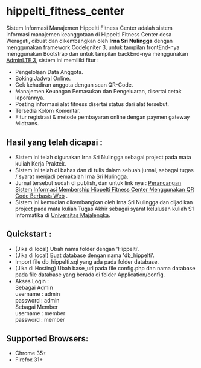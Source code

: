 # hippelti_fitness_center
Sistem Informasi Manajemen Hippelti Fitness Center adalah sistem informasi manajemen keanggotaan di Hippelti Fitness Center desa Weragati, dibuat dan dikembangkan oleh <b>Irna Sri Nulingga</b> dengan menggunakan framework CodeIgniter 3, untuk tampilan frontEnd-nya menggunakan Bootstrap dan untuk tampilan backEnd-nya menggunakan [AdminLTE 3](https://github.com/ColorlibHQ/AdminLTE), sistem ini memiliki fitur  : <br>
- Pengelolaan Data Anggota.
- Boking Jadwal Online.
- Cek kehadiran anggota dengan scan QR-Code.
- Manajemen Keuangan Pemasukan dan Pengeluaran, disertai cetak laporannya.
- Posting informasi alat fitness disertai status dari alat tersebut.
- Tersedia Kolom Komentar.
- Fitur registrasi & metode pembayaran online dengan paymen gateway Midtrans.

## Hasil yang telah dicapai : 
- Sistem ini telah digunakan Irna Sri Nulingga sebagai project pada mata kuliah Kerja Praktek.
- Sistem ini telah di bahas dan di tulis dalam sebuah jurnal, sebagai tugas / syarat menjadi pemakalah Irna Sri Nulingga.
- Jurnal tersebut sudah di publish, dan untuk link nya :  [Perancangan Sistem Informasi Membership Hippelti Fitness Center Menggunakan QR Code Berbasis Web](http://ojs.udb.ac.id/index.php/Senatib/article/download/1807/1424) .
- Sistem ini kemudian dikembangkan oleh Irna Sri Nulingga dan dijadikan project pada mata kuliah Tugas Akhir sebagai syarat kelulusan kuliah S1 Informatika di [Universitas Majalengka](https://unma.ac.id/). 

## Quickstart :
- (Jika di local) Ubah nama folder dengan 'Hippelti'.
- (Jika di local) Buat database dengan nama 'db_hippelti'.
- Import file db_hippelti.sql yang ada pada folder database.
- (Jika di Hosting) Ubah base_url pada file config.php dan nama database pada file database yang berada di folder Application/config.
- Akses Login : <br>
		Sebagai Admin <br>
			username : admin <br>
			password : admin <br>
		Sebagai Member <br>
			username : member <br>
			password : member <br>

## Supported Browsers:
- Chrome 35+
- Firefox 31+
